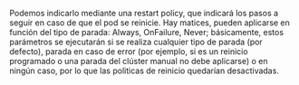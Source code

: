 Podemos indicarlo mediante una restart policy, que indicará los pasos a seguir en caso de que el pod se reinicie. Hay matices, pueden aplicarse en función del tipo de parada: Always, OnFailure, Never; básicamente, estos parámetros se ejecutarán si se realiza cualquier tipo de parada (por defecto), parada en caso de error (por ejemplo, si es un reinicio programado o una parada del clúster manual no debe aplicarse) o en ningún caso, por lo que las politicas de reinicio quedarían desactivadas. 

